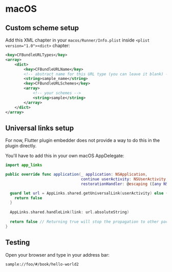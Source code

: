 # macOS
## Custom scheme setup

Add this XML chapter in your `macos/Runner/Info.plist` inside `<plist version="1.0"><dict>` chapter:
```xml
<key>CFBundleURLTypes</key>
<array>
    <dict>
        <key>CFBundleURLName</key>
        <!-- abstract name for this URL type (you can leave it blank) -->
        <string>sample_name</string>
        <key>CFBundleURLSchemes</key>
        <array>
            <!-- your schemes -->
            <string>sample</string>
        </array>
    </dict>
</array>
```


## Universal links setup

For now, Flutter plugin embedder does not provide a way to do this in the plugin directly.

You'll have to add this in your own macOS AppDelegate:
```swift
import app_links

public override func application(_ application: NSApplication,
                                 continue userActivity: NSUserActivity,
                                 restorationHandler: @escaping ([any NSUserActivityRestoring]) -> Void) -> Bool {

  guard let url = AppLinks.shared.getUniversalLink(userActivity) else {
    return false
  }
  
  AppLinks.shared.handleLink(link: url.absoluteString)
  
  return false // Returning true will stop the propagation to other packages
}
```

## Testing
Open your browser and type in your address bar:
```
sample://foo/#/book/hello-world2
```
